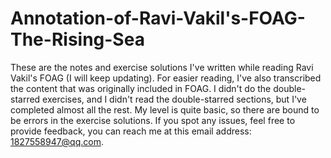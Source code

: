 # Annotation-of-Ravi-Vakil's-FOAG-The-Rising-Sea
These are the notes and exercise solutions I've written while reading Ravi Vakil's FOAG (I will keep updating). For easier reading, I've also transcribed the content that was originally included in FOAG. I didn't do the double-starred exercises, and I didn't read the double-starred sections, but I've completed almost all the rest. My level is quite basic, so there are bound to be errors in the exercise solutions. If you spot any issues, feel free to provide feedback, you can reach me at this email address: 1827558947@qq.com.


